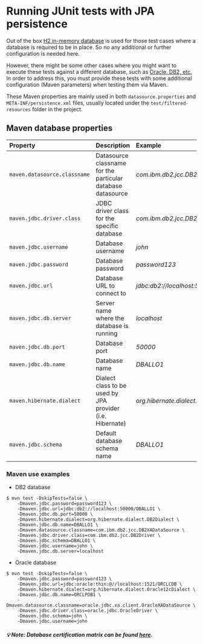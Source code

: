 # Running JUnit tests with JPA persistence

Out of the box [H2 in-memory database](https://www.h2database.com/) is used for those test cases where a database is required to be in place. 
So no any additional or further configuration is needed here.

However, there might be some other cases where you might want to execute these tests against a different database, such as [Oracle, DB2, etc.](#bulb-note-database-certification-matrix-can-be-found-here)
In order to address this, you must provide these tests with some additional configuration (Maven parameters) when testing them via Maven.

These Maven properties are mainly used in both `datasource.properties` and `META-INF/persistence.xml` files, usually located under the `test/filtered-resources` folder in the project.

## Maven database properties

| Property | Description | Example |
| :---         | :---         | :---         |
| `maven.datasource.classname`   | Datasource classname for the particular database datasource | _com.ibm.db2.jcc.DB2XADataSource_ |
| `maven.jdbc.driver.class` | JDBC driver class for the specific database | _com.ibm.db2.jcc.DB2Driver_ |
| `maven.jdbc.username` | Database username | _john_ |
| `maven.jdbc.password` | Database password | _password123_ |
| `maven.jdbc.url` | Database URL to connect to | _jdbc:db2://localhost:50000/DBALLO1_ |
| `maven.jdbc.db.server` | Server name where the database is running | _localhost_ |
| `maven.jdbc.db.port` | Database port | _50000_ |
| `maven.jdbc.db.name` | Database name | _DBALLO1_ |
| `maven.hibernate.dialect` | Dialect class to be used by JPA provider (i.e. Hibernate) | _org.hibernate.dialect.DB2Dialect_ |
| `maven.jdbc.schema` | Default database schema name | _DBALLO1_ |


### Maven use examples

* DB2 database   
```
$ mvn test -DskipTests=false \
    -Dmaven.jdbc.password=password123 \
    -Dmaven.jdbc.url=jdbc:db2://localhost:50000/DBALLO1 \
    -Dmaven.jdbc.db.port=50000 \
    -Dmaven.hibernate.dialect=org.hibernate.dialect.DB2Dialect \
    -Dmaven.jdbc.db.name=DBALLO1 \
    -Dmaven.datasource.classname=com.ibm.db2.jcc.DB2XADataSource \
    -Dmaven.jdbc.driver.class=com.ibm.db2.jcc.DB2Driver \
    -Dmaven.jdbc.schema=DBALLO1 \
    -Dmaven.jdbc.username=john \
    -Dmaven.jdbc.db.server=localhost
```
* Oracle database   
```
$ mvn test -DskipTests=false \
    -Dmaven.jdbc.password=password123 \
    -Dmaven.jdbc.url=jdbc:oracle:thin:@//localhost:1521/ORCLCDB \
    -Dmaven.hibernate.dialect=org.hibernate.dialect.Oracle12cDialect \
    -Dmaven.jdbc.db.name=ORCLPDB1 \
    -Dmaven.datasource.classname=oracle.jdbc.xa.client.OracleXADataSource \
    -Dmaven.jdbc.driver.class=oracle.jdbc.OracleDriver \
    -Dmaven.jdbc.schema=john \
    -Dmaven.jdbc.username=john
```

##### :bulb: Note: Database certification matrix can be found [here](https://access.redhat.com/articles/3405381).
